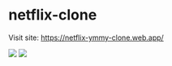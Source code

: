 # netflix-clone
Visit site:
https://netflix-ymmy-clone.web.app/


![](https://i.imgur.com/UNv3Pcd.png)
![](https://i.imgur.com/UNv3Pcd.png)